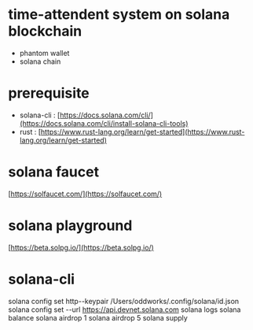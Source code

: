 # time-attendent system on solana blockchain

- phantom wallet 
- solana chain


# prerequisite
- solana-cli : [https://docs.solana.com/cli/](https://docs.solana.com/cli/install-solana-cli-tools)
- rust : [https://www.rust-lang.org/learn/get-started](https://www.rust-lang.org/learn/get-started)


# solana faucet
[https://solfaucet.com/](https://solfaucet.com/)


# solana playground
[https://beta.solpg.io/](https://beta.solpg.io/)


# solana-cli
solana config set http--keypair /Users/oddworks/.config/solana/id.json 
solana config set --url https://api.devnet.solana.com
solana logs 
solana balance
solana airdrop 1
solana airdrop 5
solana supply 
